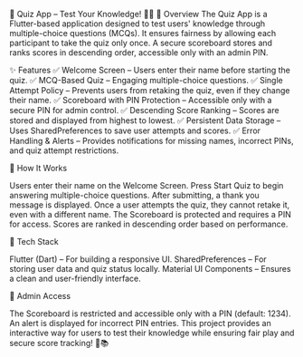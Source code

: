 📝 Quiz App – Test Your Knowledge! 🎯📱
📌 Overview
The Quiz App is a Flutter-based application designed to test users' knowledge through multiple-choice questions (MCQs). It ensures fairness by allowing each participant to take the quiz only once. A secure scoreboard stores and ranks scores in descending order, accessible only with an admin PIN.

✨ Features
✅ Welcome Screen – Users enter their name before starting the quiz.
✅ MCQ-Based Quiz – Engaging multiple-choice questions.
✅ Single Attempt Policy – Prevents users from retaking the quiz, even if they change their name.
✅ Scoreboard with PIN Protection – Accessible only with a secure PIN for admin control.
✅ Descending Score Ranking – Scores are stored and displayed from highest to lowest.
✅ Persistent Data Storage – Uses SharedPreferences to save user attempts and scores.
✅ Error Handling & Alerts – Provides notifications for missing names, incorrect PINs, and quiz attempt restrictions.

🚀 How It Works

Users enter their name on the Welcome Screen.
Press Start Quiz to begin answering multiple-choice questions.
After submitting, a thank you message is displayed.
Once a user attempts the quiz, they cannot retake it, even with a different name.
The Scoreboard is protected and requires a PIN for access.
Scores are ranked in descending order based on performance.

📌 Tech Stack

Flutter (Dart) – For building a responsive UI.
SharedPreferences – For storing user data and quiz status locally.
Material UI Components – Ensures a clean and user-friendly interface.

🔐 Admin Access

The Scoreboard is restricted and accessible only with a PIN (default: 1234).
An alert is displayed for incorrect PIN entries.
This project provides an interactive way for users to test their knowledge while ensuring fair play and secure score tracking! 🚀📚
